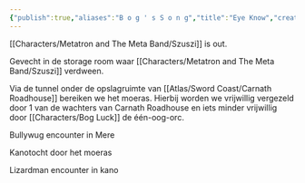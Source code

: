 ```yaml
---
{"publish":true,"aliases":"B o g ' s S o n g","title":"Eye Know","created":"2025-03-02","modified":"2025-07-21T20:46:54.871+02:00","published":"2025-03-02","cssclasses":""}
---
```



[[Characters/Metatron and The Meta Band/Szuszi]] is out.

Gevecht in de storage room waar [[Characters/Metatron and The Meta Band/Szuszi]] verdween.

Via de tunnel onder de opslagruimte van [[Atlas/Sword Coast/Carnath Roadhouse]] bereiken we het moeras. Hierbij worden we vrijwillig vergezeld door 1 van de wachters van Carnath Roadhouse en iets minder vrijwillig door [[Characters/Bog Luck]] de één-oog-orc. 

Bullywug encounter in Mere

Kanotocht door het moeras

Lizardman encounter in kano